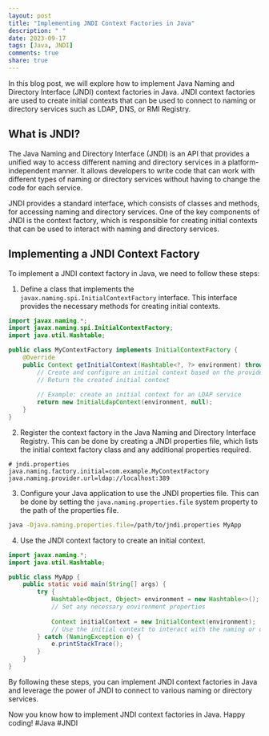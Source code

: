 ```yaml
---
layout: post
title: "Implementing JNDI Context Factories in Java"
description: " "
date: 2023-09-17
tags: [Java, JNDI]
comments: true
share: true
---
```


In this blog post, we will explore how to implement Java Naming and Directory Interface (JNDI) context factories in Java. JNDI context factories are used to create initial contexts that can be used to connect to naming or directory services such as LDAP, DNS, or RMI Registry.

## What is JNDI?
The Java Naming and Directory Interface (JNDI) is an API that provides a unified way to access different naming and directory services in a platform-independent manner. It allows developers to write code that can work with different types of naming or directory services without having to change the code for each service.

JNDI provides a standard interface, which consists of classes and methods, for accessing naming and directory services. One of the key components of JNDI is the context factory, which is responsible for creating initial contexts that can be used to interact with naming and directory services.

## Implementing a JNDI Context Factory
To implement a JNDI context factory in Java, we need to follow these steps:

1. Define a class that implements the `javax.naming.spi.InitialContextFactory` interface. This interface provides the necessary methods for creating initial contexts.

```java
import javax.naming.*;
import javax.naming.spi.InitialContextFactory;
import java.util.Hashtable;

public class MyContextFactory implements InitialContextFactory {
    @Override
    public Context getInitialContext(Hashtable<?, ?> environment) throws NamingException {
        // Create and configure an initial context based on the provided environment
        // Return the created initial context
        
        // Example: create an initial context for an LDAP service
        return new InitialLdapContext(environment, null);
    }
}
```

2. Register the context factory in the Java Naming and Directory Interface Registry. This can be done by creating a JNDI properties file, which lists the initial context factory class and any additional properties required.

```plaintext
# jndi.properties
java.naming.factory.initial=com.example.MyContextFactory
java.naming.provider.url=ldap://localhost:389
```

3. Configure your Java application to use the JNDI properties file. This can be done by setting the `java.naming.properties.file` system property to the path of the properties file.

```bash
java -Djava.naming.properties.file=/path/to/jndi.properties MyApp
```

4. Use the JNDI context factory to create an initial context.

```java
import javax.naming.*;
import java.util.Hashtable;

public class MyApp {
    public static void main(String[] args) {
        try {
            Hashtable<Object, Object> environment = new Hashtable<>();
            // Set any necessary environment properties
            
            Context initialContext = new InitialContext(environment);
            // Use the initial context to interact with the naming or directory service
        } catch (NamingException e) {
            e.printStackTrace();
        }
    }
}
```

By following these steps, you can implement JNDI context factories in Java and leverage the power of JNDI to connect to various naming or directory services.

Now you know how to implement JNDI context factories in Java. Happy coding! #Java #JNDI